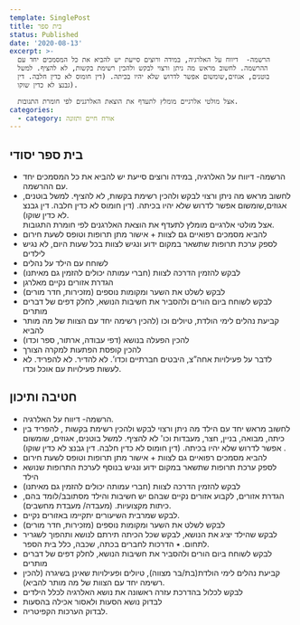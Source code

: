 ```yaml
---
template: SinglePost
title: בית ספר
status: Published
date: '2020-08-13'
excerpt: >-
  הרשמה-  דיווח על האלרגיה, במידה ורוצים סייעת יש להביא את כל המסמכים יחד עם
  ההרשמה. לחשוב מראש מה ניתן ורצוי לבקש ולהכין רשימת בקשות, לא להציף. למשל
  בוטנים, אגוזים,שומשום אפשר לדרוש שלא יהיו בכיתה. (דין חומוס לא כדין חלבה. דין
  גבנצ לא כדין שוקו). 

  אצל מולטי אלרגיים מומלץ לתעדף את הוצאת האלרגנים לפי חומרת התגובות.
categories:
  - category: אורח חיים ותזונה
---
```

## בית ספר יסודי

* הרשמה-  דיווח על האלרגיה, במידה ורוצים סייעת יש להביא את כל המסמכים יחד עם ההרשמה. 
* לחשוב מראש מה ניתן ורצוי לבקש ולהכין רשימת בקשות, לא להציף. למשל בוטנים, אגוזים,שומשום אפשר לדרוש שלא יהיו בכיתה. (דין חומוס לא כדין חלבה. דין גבנצ לא כדין שוקו). \
  אצל מולטי אלרגיים מומלץ לתעדף את הוצאת האלרגנים לפי חומרת התגובות.
* להביא מסמכים רפואיים גם לצוות + אישור מתן תרופות וטופס לשעת חירום
* לספק ערכת תרופות שתשאר במקום ידוע ונגיש לצוות בכל שעות היום, לא נגיש לילדים
* לשוחח עם הילד על נהלים
* לבקש להזמין הדרכה לצוות  (חברי עמותה יכולים להזמין גם מאיתנו)
* הגדרת אזורים נקיים מאלרגן
* לבקש לשלט את השער ומקומות נוספים (מזכירות, חדר מורים)
* לבקש לשוחח ביום הורים ולהסביר את חשיבות הנושא, לחלק דפים של דברים מותרים
* קביעת נהלים לימי הולדת, טיולים וכו (להכין רשימה יחד עם הצוות של מה מותר להביא 
* להכין  הפעלה בנושא (דפי עבודה, ארתור, ספר וכדו)
* להכין קופסת הפתעות למקרה הצורך
* לדבר על פעילויות אחה”צ, היבטים חברתיים וכדו’.  לא להדיר. לא להפריד. לא לעשות פעילויות עם אוכל וכדו. 

## חטיבה ותיכון

* הרשמה-  דיווח על האלרגיה.
* לחשוב מראש יחד עם הילד מה ניתן ורצוי לבקש ולהכין רשימת בקשות , להפריד בין כיתה, מבואה, בניין, חצר, מעבדות וכו' לא להציף. למשל בוטנים, אגוזים, שומשום אפשר לדרוש שלא יהיו בכיתה. (דין חומוס לא כדין חלבה. דין גבנצ לא כדין שוקו) . 
* להביא מסמכים רפואיים גם לצוות + אישור מתן תרופות וטופס לשעת חירום
* לספק ערכת תרופות שתשאר במקום ידוע ונגיש בנוסף לערכת התרופות שנושא הילד
* לבקש להזמין הדרכה לצוות  (חברי עמותה יכולים להזמין גם מאיתנו)
* הגדרת אזורים, לקבוע אזורים נקיים שבהם יש חשיבות והילד מסתובב/לומד בהם, כיתות מקצועיות. (מעבדה/ מעבדת מחשבים). 
* לבקש שמרבית השיעורים יתקיימו באזורים נקיים.
* לבקש לשלט את השער ומקומות נוספים (מזכירות, חדר מורים)
* לבקש שהילד יציג את הנושא, לבקש שכל הכיתה תירתם לנושא ותהפוך לשגריר לתחום. ٭ הדרכות לחברים בכתה, שכבה, כלל בית הספר.
* לבקש לשוחח ביום הורים ולהסביר את חשיבות הנושא, לחלק דפים של דברים מותרים
* קביעת נהלים לימי הולדת(בת/בר מצווה), טיולים ופעילויות שאינן בשיגרה (להכין רשימה יחד עם הצוות של מה מותר להביא).  
* לבקש לכלול בהדרכת עזרה ראשונה את נושא האלרגיה לכלל הילדים
* לבדוק נושא הסעות ולאסור אכילה בהסעות
* לבדוק הערכות הקפיטריה.
